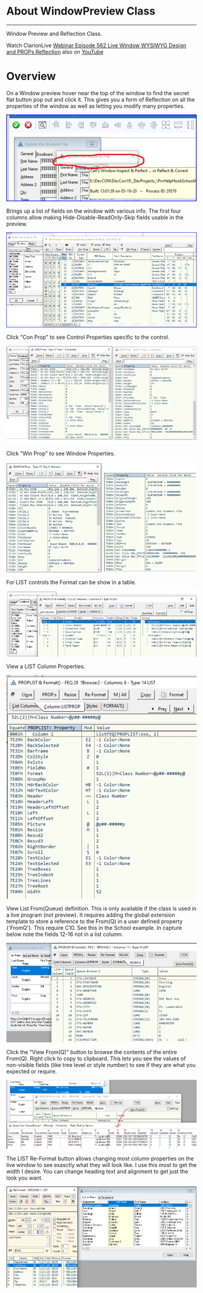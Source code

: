 # About WindowPreview Class
 -------------------------
 Window Preview and Reflection Class. 
 
Watch ClarionLive [Webinar Episode 562 Live Window WYSIWYG Design and PROPs Reflection](https://www.clarionlive.com/BrowseEpisodes/ww) also on [YouTube](https://www.youtube.com/watch?v=YdF_G1CWvEA)
 
# Overview #

On a Window preview hover near the top of the window to find the secret flat button pop out and click it. This gives you a form of Reflection on all the properties of the window as well as letting you modify many properties.

![Screen Shot](images/readme_secret.png)

Brings up a list of fields on the window with various info. The first four columns allow making Hide-Disable-ReadOnly-Skip fields usable in the preview. 

![Screen Shot](images/readme_fields.png)

Click "Con Prop" to see Control Properties specific to the control. 

![Screen Shot](images/readme_props.png)

Click "Win Prop" to see Window Properties.

![Screen Shot](images/readme_winprops.png)

For LIST controls the Format can be show in a table.

![Screen Shot](images/readme_listformat.png)

View a LIST Column Properties.

![Screen Shot](images/readme_listcolumn.png)

View List From(Queue) definition. This is only available if the class is used in a live program (not preview). It requires adding the global extension template to store a reference to the From(Q) in a user defined property  {'FromQ'}. This require C10. See this in the School example. In capture below note the fields 12-16 not in a list column.

![Screen Shot](images/readme_listfromq.png)

Click the "View From(Q)" button to browse the contents of the entire From(Q). Right click to copy to clipboard. This lets you see the values of non-visible fields (like tree level or style number) to see if they are what you expected or require.

![Screen Shot](images/readme_listfromq_view.png)

The LIST Re-Format button allows changing most column properties on the live window to see exasctly what they will look like. I use this most to get the width I desire. You can change heading text and alignment to get just the look you want.

![Screen Shot](images/readme_listreformat.png)

